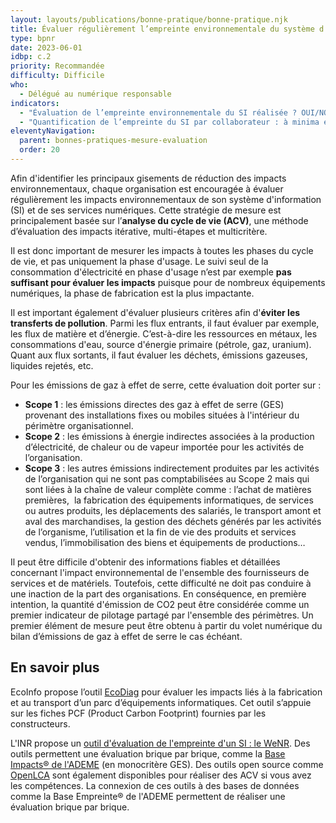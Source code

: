 ```yaml
---
layout: layouts/publications/bonne-pratique/bonne-pratique.njk
title: Évaluer régulièrement l’empreinte environnementale du système d’information
type: bpnr
date: 2023-06-01
idbp: c.2
priority: Recommandée
difficulty: Difficile 
who:
  - Délégué au numérique responsable
indicators:
  - "Évaluation de l’empreinte environnementale du SI réalisée ? OUI/NON"
  - "Quantification de l’empreinte du SI par collaborateur : à minima en GES (en kg eqCO2 par collaborateur)"
eleventyNavigation:
  parent: bonnes-pratiques-mesure-evaluation
  order: 20
---
```


Afin d'identifier les principaux gisements de réduction des impacts environnementaux, chaque organisation est encouragée à évaluer régulièrement les impacts environnementaux de son système d'information (SI) et de ses services numériques. Cette stratégie de mesure est principalement basée sur l’**analyse du cycle de vie (ACV)**, une méthode d’évaluation des impacts itérative, multi-étapes et multicritère. 

Il est donc important de mesurer les impacts à toutes les phases du cycle de vie, et pas uniquement la phase d'usage. Le suivi seul de la consommation d'électricité en phase d'usage n’est par exemple **pas suffisant pour évaluer les impacts** puisque pour de nombreux équipements numériques, la phase de fabrication est la plus impactante.

Il est important également d'évaluer plusieurs critères afin d'**éviter les transferts de pollution**. Parmi les flux entrants, il faut évaluer par exemple, les flux de matière et d’énergie. C’est-à-dire les ressources en métaux, les consommations d'eau, source d'énergie primaire (pétrole, gaz, uranium). Quant aux flux sortants, il faut évaluer les déchets, émissions gazeuses, liquides rejetés, etc.

Pour les émissions de gaz à effet de serre, cette évaluation doit porter sur : 
* **Scope 1** : les émissions directes des gaz à effet de serre (GES) provenant des installations fixes ou mobiles situées à l'intérieur du périmètre organisationnel.
* **Scope 2** : les émissions à énergie indirectes associées à la production d’électricité, de chaleur ou de vapeur importée pour les activités de l’organisation.
* **Scope 3** : les autres émissions indirectement produites par les activités de l’organisation qui ne sont pas comptabilisées au Scope 2 mais qui sont liées à la chaîne de valeur complète comme : l’achat de matières premières,  la fabrication des équipements informatiques, de services ou autres produits, les déplacements des salariés, le transport amont et aval des marchandises, la gestion des déchets générés par les activités de l’organisme, l’utilisation et la fin de vie des produits et services vendus, l’immobilisation des biens et équipements de productions…

Il peut être difficile d'obtenir des informations fiables et détaillées concernant l'impact environnemental de l'ensemble des fournisseurs de services et de matériels. Toutefois, cette difficulté ne doit pas conduire à une inaction de la part des organisations.
En conséquence, en première intention, la quantité d'émission de CO2 peut être considérée comme un premier indicateur de pilotage partagé par l'ensemble des périmètres. 
Un premier élément de mesure peut être obtenu à partir du volet numérique du bilan d’émissions de gaz à effet de serre le cas échéant. 

## En savoir plus

EcoInfo propose l’outil [EcoDiag](https://ecoinfo.cnrs.fr/ecodiag-calcul/) pour évaluer les impacts liés à la fabrication et au transport d’un parc d’équipements informatiques. Cet outil s’appuie sur les fiches PCF (Product Carbon Footprint) fournies par les constructeurs.

L'INR propose un [outil d'évaluation de l'empreinte d'un SI : le WeNR](https://institutnr.org/wenr-2021). Des outils permettent une évaluation brique par brique, comme la [Base Impacts® de l'ADEME](http://www.base-impacts.ademe.fr/) (en monocritère GES). Des outils open source comme [OpenLCA](https://www.openlca.org/) sont également disponibles pour réaliser des ACV si vous avez les compétences. La connexion de ces outils à des bases de données comme la Base Empreinte® de l'ADEME permettent de réaliser une évaluation brique par brique.
